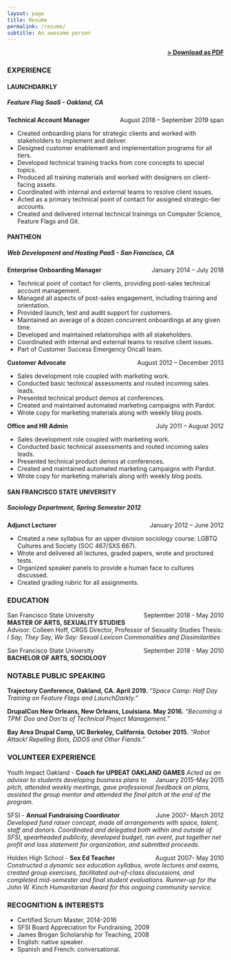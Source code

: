 ```yaml
---
layout: page
title: Resume
permalink: /resume/
subtitle: An awesome person
---
```


<span style="float: right; "><a href="{{ '/assets/resume.pdf' | prepend: site.baseurl }}"><strong>> Download as PDF</strong></a> </span>
<br>

### EXPERIENCE


#### LAUNCHDARKLY
##### Feature Flag SaaS - Oakland, CA

**Technical Account Manager**  <span style="float: right; ">August 2018 – September 2019 span</span>  
* Created onboarding plans for strategic clients and worked with stakeholders to implement and deliver.
* Designed customer enablement and implementation programs for all tiers.
* Developed technical training tracks from core concepts to special topics.
* Produced all training materials and worked with designers on client-facing assets.
* Coordinated with internal and external teams to resolve client issues.
* Acted as a primary technical point of contact for assigned strategic-tier accounts.
* Created and delivered internal technical trainings on Computer Science, Feature Flags and Git.

#### PANTHEON
##### Web Development and Hosting PaaS - San Francisco, CA

**Enterprise Onboarding Manager**  <span style="float: right; ">January 2014 – July 2018</span>  
* Technical point of contact for clients, providing post-sales technical account management.
* Managed all aspects of post-sales engagement, including training and orientation.
* Provided launch, test and audit support for customers.
* Maintained an average of a dozen concurrent onboardings at any given time.
* Developed and maintained relationships with all stakeholders.
* Coordinated with internal and external teams to resolve client issues.
* Part of Customer Success Emergency Oncall team.


**Customer Advocate** <span style="float: right; ">August 2012 – December 2013</span>  
* Sales development role coupled with marketing work.
* Conducted basic technical assessments and routed incoming sales leads.
* Presented technical product demos at conferences.
* Created and maintained automated marketing campaigns with Pardot.
* Wrote copy for marketing materials along with weekly blog posts.

**Office and HR Admin** <span style="float: right; ">July 2011 – August 2012</span>  
* Sales development role coupled with marketing work.
* Conducted basic technical assessments and routed incoming sales leads.
* Presented technical product demos at conferences.
* Created and maintained automated marketing campaigns with Pardot.
* Wrote copy for marketing materials along with weekly blog posts.

#### SAN FRANCISCO STATE UNIVERSITY
##### Sociology Department, Spring Semester 2012

**Adjunct Lecturer** <span style="float: right; ">January 2012 – June 2012</span>
* Created a new syllabus for an upper division sociology course: LGBTQ Cultures and Society (SOC 467/SXS 667).
* Wrote and delivered all lectures, graded papers, wrote and proctored tests.
* Organized speaker panels to provide a human face to cultures discussed.
* Created grading rubric for all assignments.


### EDUCATION

San Francisco State University <span style="float: right; ">September 2018 - May 2010</span>  
**MASTER OF ARTS, SEXUALITY STUDIES**  
Advisor: Colleen Hoff, CRGS Director, Professor of Sexuality Studies
Thesis: *I Say, They Say, We Say: Sexual Lexicon Commonalities and Dissimilarities*  

San Francisco State University <span style="float: right; ">September 2018 - May 2010</span>  
**BACHELOR OF ARTS, SOCIOLOGY**  


### NOTABLE PUBLIC SPEAKING

**Trajectory Conference, Oakland, CA. April 2019.**
*“Space Camp: Half Day Training on Feature Flags and LaunchDarkly.”*

**DrupalCon New Orleans, New Orleans, Louisiana. May 2016.**
*“Becoming a TPM: Dos and Don’ts of Technical Project Management.”*

**Bay Area Drupal Camp, UC Berkeley, California. October 2015.**
*“Robot Attack! Repelling Bots, DDOS and Other Fiends.”*

### VOLUNTEER EXPERIENCE

Youth Impact Oakland - **Coach for UPBEAT OAKLAND GAMES** <span style="float: right; ">January 2015-May 2015</span>
_Acted as an advisor to students developing business plans to pitch, attended weekly meetings, gave professional feedback on plans, assisted the group mentor and attended the final pitch at the end of the program._

SFSI - **Annual Fundraising Coordinator** <span style="float: right; ">June 2007- March 2012</span>  
_Developed fund raiser concept, made all arrangements with space, talent, staff and donors. Coordinated and delegated both within and outside of SFSI, spearheaded publicity, developed budget, ran event, put together net profit and loss statement for organization, and submitted proceeds._

Holden High School - **Sex Ed Teacher** <span style="float: right; ">August 2007- May 2010</span>  
_Constructed a dynamic sex education syllabus, wrote lectures and exams, created group exercises, facilitated out-of-class discussions, and completed mid-semester and final student evaluations. Runner-up for the John W. Kinch Humanitarian Award for this ongoing community service._

### RECOGNITION & INTERESTS

- Certified Scrum Master, 2014-2016
- SFSI Board Appreciation for Fundraising, 2009
- James Brogan Scholarship for Teaching, 2008
- English: native speaker.
- Spanish and French: conversational.
